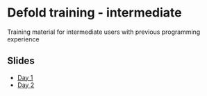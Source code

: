 # Defold training - intermediate
Training material for intermediate users with previous programming experience

## Slides

* [Day 1](https://github.com/britzl/defold-training_intermediate/blob/master/Day%201.pdf)
* [Day 2](https://github.com/britzl/defold-training_intermediate/blob/master/Day%202.pdf)
